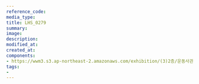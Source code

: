 ```yaml
---
reference_code:
media_type:
title: LHS_0279
summary:
image:
description:
modified_at:
created_at:
components:
- https://wwm3.s3.ap-northeast-2.amazonaws.com/exhibition/(3)2층/운동사관/LHS_0279.jpg
tags:
-
---
```

